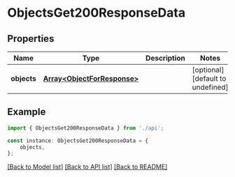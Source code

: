 # ObjectsGet200ResponseData


## Properties

Name | Type | Description | Notes
------------ | ------------- | ------------- | -------------
**objects** | [**Array&lt;ObjectForResponse&gt;**](ObjectForResponse.md) |  | [optional] [default to undefined]

## Example

```typescript
import { ObjectsGet200ResponseData } from './api';

const instance: ObjectsGet200ResponseData = {
    objects,
};
```

[[Back to Model list]](../README.md#documentation-for-models) [[Back to API list]](../README.md#documentation-for-api-endpoints) [[Back to README]](../README.md)

